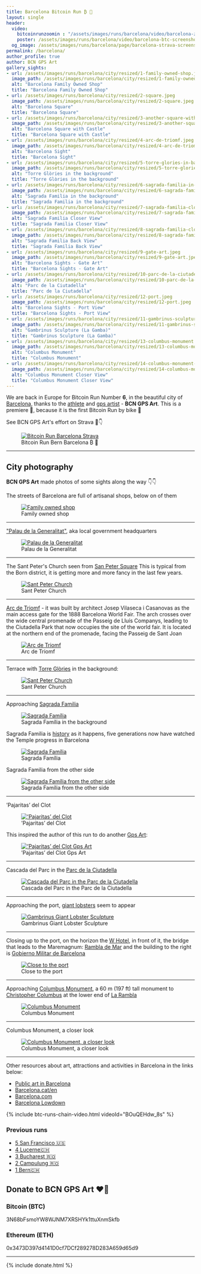 ```yaml
---
title: Barcelona Bitcoin Run ₿ 🚴️ 
layout: single
header:
  video:
    bitcoinrunzoomin : "/assets/images/runs/barcelona/video/barcelona-zoomin-closer-2-1920x1080.m4v"
    poster: /assets/images/runs/barcelona/video/barcelona-btc-screenshot-google-earth-1920x1080.jpeg
  og_image: /assets/images/runs/barcelona/page/barcelona-strava-screenshot-1200x800.jpeg
permalink: /barcelona/
author_profile: true
author: BCN GPS Art
gallery_sights:
- url: /assets/images/runs/barcelona/city/resized/1-family-owned-shop.jpeg
  image_path: /assets/images/runs/barcelona/city/resized/1-family-owned-shop.jpeg
  alt: "Barcelona Family Owned Shop"
  title: "Barcelona Family Owned Shop"
- url: /assets/images/runs/barcelona/city/resized/2-square.jpeg
  image_path: /assets/images/runs/barcelona/city/resized/2-square.jpeg
  alt: "Barcelona Square"
  title: "Barcelona Square"
- url: /assets/images/runs/barcelona/city/resized/3-another-square-with-castle.jpeg
  image_path: /assets/images/runs/barcelona/city/resized/3-another-square-with-castle.jpeg
  alt: "Barcelona Square with Castle"
  title: "Barcelona Square with Castle"
- url: /assets/images/runs/barcelona/city/resized/4-arc-de-triomf.jpeg
  image_path: /assets/images/runs/barcelona/city/resized/4-arc-de-triomf.jpeg
  alt: "Barcelona Sight"
  title: "Barcelona Sight"
- url: /assets/images/runs/barcelona/city/resized/5-torre-glories-in-background.jpeg
  image_path: /assets/images/runs/barcelona/city/resized/5-torre-glories-in-background.jpeg
  alt: "Torre Glòries in the background"
  title: "Torre Glòries in the background"
- url: /assets/images/runs/barcelona/city/resized/6-sagrada-familia-in-background.jpeg
  image_path: /assets/images/runs/barcelona/city/resized/6-sagrada-familia-in-background.jpeg
  alt: "Sagrada Familia in the background"
  title: "Sagrada Familia in the background"
- url: /assets/images/runs/barcelona/city/resized/7-sagrada-familia-closer-barcelona-city-tour.jpeg
  image_path: /assets/images/runs/barcelona/city/resized/7-sagrada-familia-closer-barcelona-city-tour.jpeg
  alt: "Sagrada Familia Closer View"
  title: "Sagrada Familia Closer View"
- url: /assets/images/runs/barcelona/city/resized/8-sagrada-familia-closer-other-side.jpeg
  image_path: /assets/images/runs/barcelona/city/resized/8-sagrada-familia-closer-other-side.jpeg
  alt: "Sagrada Familia Back View"
  title: "Sagrada Familia Back View"
- url: /assets/images/runs/barcelona/city/resized/9-gate-art.jpeg
  image_path: /assets/images/runs/barcelona/city/resized/9-gate-art.jpeg
  alt: "Barcelona Sights - Gate Art"
  title: "Barcelona Sights - Gate Art"
- url: /assets/images/runs/barcelona/city/resized/10-parc-de-la-ciutadella.jpeg
  image_path: /assets/images/runs/barcelona/city/resized/10-parc-de-la-ciutadella.jpeg
  alt: "Parc de la Ciutadella"
  title: "Parc de la Ciutadella"
- url: /assets/images/runs/barcelona/city/resized/12-port.jpeg
  image_path: /assets/images/runs/barcelona/city/resized/12-port.jpeg
  alt: "Barcelona Sights - Port View"
  title: "Barcelona Sights - Port View"
- url: /assets/images/runs/barcelona/city/resized/11-gambrinus-sculpture-giant-lobster.jpeg
  image_path: /assets/images/runs/barcelona/city/resized/11-gambrinus-sculpture-giant-lobster.jpeg
  alt: "Gambrinus Sculpture (La Gamba)"
  title: "Gambrinus Sculpture (La Gamba)"
- url: /assets/images/runs/barcelona/city/resized/13-columbus-monument.jpeg
  image_path: /assets/images/runs/barcelona/city/resized/13-columbus-monument.jpeg
  alt: "Columbus Monument"
  title: "Columbus Monument"
- url: /assets/images/runs/barcelona/city/resized/14-columbus-monument-closer.jpeg
  image_path: /assets/images/runs/barcelona/city/resized/14-columbus-monument-closer.jpeg
  alt: "Columbus Monument Closer View"
  title: "Columbus Monument Closer View"
---
```


We are back in Europe for Bitcoin Run Number **6**, in the beautiful city of [Barcelona](https://en.wikipedia.org/wiki/Barcelona),
thanks to the [athlete](https://www.strava.com/athletes/8545176)
and [gps artist](https://www.instagram.com/bcn.gps.art/) - **BCN GPS Art**. This is a premiere 🎉, because it is the first
Bitcoin Run by bike 🚴️

See BCN GPS Art's effort on Strava 💪👇

<figure class="image">
  <a href="https://www.strava.com/activities/7000431951" target="_blank">
    <img src="/assets/images/runs/barcelona/page/barcelona-strava-screenshot-1200x800.jpeg" alt="Bitcoin Run Barcelona Strava">
  </a>
  <figcaption>Bitcoin Run Bern Barcelona ₿ 🚴️</figcaption>
</figure>

<hr>

## City photography 

**BCN GPS Art** made photos of some sights along the way 👇👇

The streets of Barcelona are full of artisanal shops, below on of them
<figure class="image">
  <a href="/assets/images/runs/barcelona/city/resized/1-1000x1333-family-owned-shop.jpeg">
    <img src="/assets/images/runs/barcelona/city/resized/1-1000x1333-family-owned-shop.jpeg" alt="Family owned shop">
  </a>
  <figcaption>Family owned shop</figcaption>
</figure>

<hr>

["Palau de la Generalitat"](https://en.wikipedia.org/wiki/Palau_de_la_Generalitat_de_Catalunya), aka local government headquarters
<figure class="image">
  <a href="/assets/images/runs/barcelona/city/resized/2-1000x750-palau-de-la-generalitat.jpeg">
    <img src="/assets/images/runs/barcelona/city/resized/2-1000x750-palau-de-la-generalitat.jpeg" alt="Palau de la Generalitat">
  </a>
  <figcaption>Palau de la Generalitat</figcaption>
</figure>

<hr>

The Sant Peter's Church seen from [San Peter Square](https://www.google.es/maps/place/Fuente+de+agua+potable/@41.3895099,2.1792048,19.38z/data=!4m5!3m4!1s0x12a4a338214a932d:0x8b1068aacd9b1a9e!8m2!3d41.3895196!4d2.1789719)
This is typical from the Born district, it is getting more and more fancy in the last few years.
<figure class="image">
  <a href="/assets/images/runs/barcelona/city/resized/3-1000x750-sant-peter-church.jpeg">
    <img src="/assets/images/runs/barcelona/city/resized/3-1000x750-sant-peter-church.jpeg" alt="Sant Peter Church">
  </a>
  <figcaption>Sant Peter Church</figcaption>
</figure>

<hr>

[Arc de Triomf](https://en.wikipedia.org/wiki/Arc_de_Triomf) - it was built by architect Josep Vilaseca i Casanovas
as the main access gate for the 1888 Barcelona World Fair.
The arch crosses over the wide central promenade of the Passeig de Lluís Companys,
leading to the Ciutadella Park that now occupies the site of the world fair. It is located at the northern end of the promenade, facing the Passeig de Sant Joan
<figure class="image">
  <a href="/assets/images/runs/barcelona/city/resized/4-1000x1333-arc-de-triomf.jpeg">
    <img src="/assets/images/runs/barcelona/city/resized/4-1000x1333-arc-de-triomf.jpeg" alt="Arc de Triomf">
  </a>
  <figcaption>Arc de Triomf</figcaption>
</figure>

<hr>

Terrace with [Torre Glòries](https://en.wikipedia.org/wiki/Torre_Gl%C3%B2ries) in the background:
<figure class="image">
  <a href="/assets/images/runs/barcelona/city/resized/5-1000x1333-torre-glories-in-background.jpeg">
    <img src="/assets/images/runs/barcelona/city/resized/5-1000x1333-torre-glories-in-background.jpeg" alt="Sant Peter Church">
  </a>
  <figcaption>Sant Peter Church</figcaption>
</figure>

<hr>

Approaching [Sagrada Familia](https://en.wikipedia.org/wiki/Sagrada_Fam%C3%ADlia)
<figure class="image">
  <a href="/assets/images/runs/barcelona/city/resized/6-1000x1333-sagrada-familia-in-background.jpeg">
    <img src="/assets/images/runs/barcelona/city/resized/6-1000x1333-sagrada-familia-in-background.jpeg" alt="Sagrada Família">
  </a>
  <figcaption>Sagrada Família in the background</figcaption>
</figure>

Sagrada Familia is [history](https://sagradafamilia.org/en/history-of-the-temple) as it happens, five generations
now have watched the Temple progress in Barcelona
<figure class="image">
  <a href="/assets/images/runs/barcelona/city/resized/7-1000x1333-sagrada-familia-closer-barcelona-city-tour.jpeg">
    <img src="/assets/images/runs/barcelona/city/resized/7-1000x1333-sagrada-familia-closer-barcelona-city-tour.jpeg" alt="Sagrada Família">
  </a>
  <figcaption>Sagrada Família</figcaption>
</figure>

Sagrada Familia from the other side
<figure class="image">
  <a href="/assets/images/runs/barcelona/city/resized/8-1000x1333-sagrada-familia-closer-other-side.jpeg">
    <img src="/assets/images/runs/barcelona/city/resized/8-1000x1333-sagrada-familia-closer-other-side.jpeg" alt="Sagrada Família from the other side">
  </a>
  <figcaption>Sagrada Família from the other side</figcaption>
</figure>

<hr>

’Pajaritas’ del Clot
<figure class="image">
  <a href="/assets/images/runs/barcelona/city/resized/9-1000x1333-pajaritas-anarquistas-del-clot.jpeg">
    <img src="/assets/images/runs/barcelona/city/resized/9-1000x1333-pajaritas-anarquistas-del-clot.jpeg" alt="’Pajaritas’ del Clot">
  </a>
  <figcaption>’Pajaritas’ del Clot</figcaption>
</figure>

This inspired the author of this run to do another [Gps Art](https://www.instagram.com/p/COvfYwgH0V8/):
<figure class="image">
  <a href="https://www.instagram.com/p/COvfYwgH0V8/">
    <img src="/assets/images/runs/barcelona/city/resized/pajaritas-del-clot-gpsart.jpeg" alt="’Pajaritas’ del Clot Gps Art">
  </a>
  <figcaption>’Pajaritas’ del Clot Gps Art</figcaption>
</figure>

<hr>

Cascada del Parc in the [Parc de la Ciutadella](https://en.wikipedia.org/wiki/Parc_de_la_Ciutadella)
<figure class="image">
  <a href="/assets/images/runs/barcelona/city/resized/10-1000x750-cascada-del-parc-de-la-ciutadella.jpeg">
    <img src="/assets/images/runs/barcelona/city/resized/10-1000x750-cascada-del-parc-de-la-ciutadella.jpeg" alt="Cascada del Parc in the Parc de la Ciutadella">
  </a>
  <figcaption>Cascada del Parc in the Parc de la Ciutadella</figcaption>
</figure>

<hr>

Approaching the port, [giant lobsters](https://barcelonalowdown.com/gambrinus-barcelonas-funky-lobster-statue/) seem to appear 
<figure class="image">
  <a href="/assets/images/runs/barcelona/city/resized/11-1000x1160-gambrinus-sculpture-giant-lobster.jpeg">
    <img src="/assets/images/runs/barcelona/city/resized/11-1000x1160-gambrinus-sculpture-giant-lobster.jpeg" alt="Gambrinus Giant Lobster Sculpture">
  </a>
  <figcaption>Gambrinus Giant Lobster Sculpture</figcaption>
</figure>

<hr>

Closing up to the port, on the horizon the [W Hotel](https://maps.app.goo.gl/HXeVm2sDRPU1sfzBA), 
in front of it, the bridge that leads to the Maremagnum: [Rambla de Mar](https://maps.app.goo.gl/hL5J4pRHFKsAsz5x8) and
the building to the right is [Gobierno Militar de Barcelona](https://maps.app.goo.gl/Ne6GcocdyPCfebwL9)
<figure class="image">
  <a href="/assets/images/runs/barcelona/city/resized/12-1000x958-port-view.jpeg">
    <img src="/assets/images/runs/barcelona/city/resized/12-1000x958-port-view.jpeg" alt="Close to the port">
  </a>
  <figcaption>Close to the port</figcaption>
</figure>

<hr>

Approaching [Columbus Monument](https://en.wikipedia.org/wiki/Columbus_Monument,_Barcelona), 
a 60 m (197 ft) tall monument to [Christopher Columbus](https://en.wikipedia.org/wiki/Christopher_Columbus) at the lower end of [La Rambla](https://en.wikipedia.org/wiki/La_Rambla,_Barcelona)
<figure class="image">
  <a href="/assets/images/runs/barcelona/city/resized/13-1000x1160-columbus-monument.jpeg">
    <img src="/assets/images/runs/barcelona/city/resized/13-1000x1160-columbus-monument.jpeg" alt="Columbus Monument">
  </a>
  <figcaption>Columbus Monument</figcaption>
</figure>
<hr>

Columbus Monument, a closer look
<figure class="image">
  <a href="/assets/images/runs/barcelona/city/resized/14-1000x1333-columbus-monument-closer.jpeg">
    <img src="/assets/images/runs/barcelona/city/resized/14-1000x1333-columbus-monument-closer.jpeg" alt="Columbus Monument, a closer look">
  </a>
  <figcaption>Columbus Monument, a closer look</figcaption>
</figure>

<hr>

Other resources about art, attractions and activities in Barcelona in the links below:
- [Public art in Barcelona](https://en.wikipedia.org/wiki/Public_art_in_Barcelona)
- [Barcelona.cat/en](https://www.barcelona.cat/en/)
- [Barcelona.com](https://www.barcelona.com/)
- [Barcelona Lowdown](https://barcelonalowdown.com/)


{% include btc-runs-chain-video.html videoId="BOuQEHdw_8s" %}

### Previous runs

- [5 San Francisco 🇺🇸](/san-francisco)
- [4 Lucerne🇨🇭](/lucerne)
- [3 Bucharest 🇷🇴](/bucharest)
- [2 Campulung 🇷🇴](/campulung)
- [1 Bern🇨🇭](/bern)

## Donate to BCN GPS Art ️❤️🙏

### Bitcoin (BTC)

<div class="crypto-donation-entry">
  <p>3N68bFsmoYW8WJNM7XRSHYk1ttuXnmSkfb</p>
</div>

### Ethereum (ETH)

<div class="crypto-donation-entry">
  <p>0x3473D397d4141D0cf7DCf289278D283A659d65d9</p>
</div>

<hr>

{% include donate.html %}  


